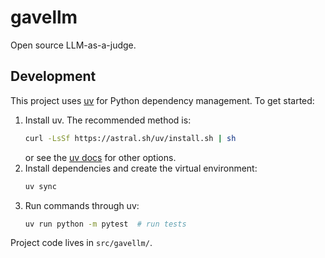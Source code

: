 # gavellm

Open source LLM-as-a-judge.

## Development

This project uses [uv](https://github.com/astral-sh/uv) for Python dependency
management. To get started:

1. Install uv. The recommended method is:
   ```bash
   curl -LsSf https://astral.sh/uv/install.sh | sh
   ```
   or see the [uv docs](https://docs.astral.sh/uv/) for other options.
2. Install dependencies and create the virtual environment:
   ```bash
   uv sync
   ```
3. Run commands through uv:
   ```bash
   uv run python -m pytest  # run tests
   ```

Project code lives in `src/gavellm/`.
